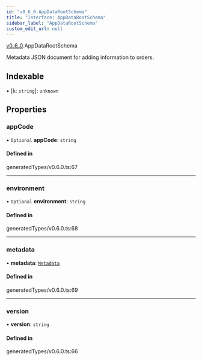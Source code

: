```yaml
---
id: "v0_6_0.AppDataRootSchema"
title: "Interface: AppDataRootSchema"
sidebar_label: "AppDataRootSchema"
custom_edit_url: null
---
```


[v0\_6\_0](../namespaces/v0_6_0.md).AppDataRootSchema

Metadata JSON document for adding information to orders.

## Indexable

▪ [k: `string`]: `unknown`

## Properties

### appCode

• `Optional` **appCode**: `string`

#### Defined in

generatedTypes/v0.6.0.ts:67

___

### environment

• `Optional` **environment**: `string`

#### Defined in

generatedTypes/v0.6.0.ts:68

___

### metadata

• **metadata**: [`Metadata`](v0_6_0.Metadata.md)

#### Defined in

generatedTypes/v0.6.0.ts:69

___

### version

• **version**: `string`

#### Defined in

generatedTypes/v0.6.0.ts:66
